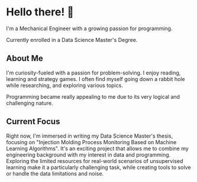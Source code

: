 # Hello there! 👋

I'm a Mechanical Engineer with a growing passion for programming.

Currently enrolled in a Data Science Master's Degree.

## About Me

I'm curiosity-fueled with a passion for problem-solving. I enjoy reading, learning and strategy games.
I often find myself going down a rabbit hole while researching, and exploring various topics.

Programming became really appealing to me due to its very logical and challenging nature.

## Current Focus

Right now, I'm immersed in writing my Data Science Master's thesis, focusing on "Injection Molding Process Monitoring Based on Machine Learning Algorithms". It's an exciting project that allows me to combine my engineering background with my interest in data and programming. Exploring the limited resources for real-world scenarios of unsupervised learning make it a particularly challenging task, while creating tools to solve or handle the data limitations and noise.
